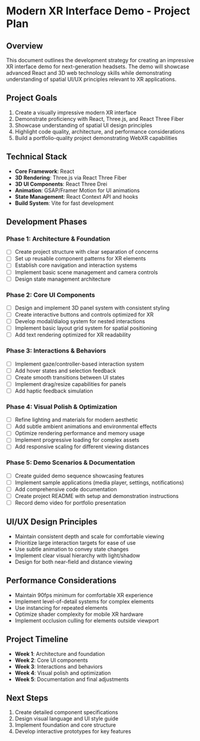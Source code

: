 # Modern XR Interface Demo - Project Plan

## Overview
This document outlines the development strategy for creating an impressive XR interface demo for next-generation headsets. The demo will showcase advanced React and 3D web technology skills while demonstrating understanding of spatial UI/UX principles relevant to XR applications.

## Project Goals
1. Create a visually impressive modern XR interface
2. Demonstrate proficiency with React, Three.js, and React Three Fiber
3. Showcase understanding of spatial UI design principles
4. Highlight code quality, architecture, and performance considerations
5. Build a portfolio-quality project demonstrating WebXR capabilities

## Technical Stack
- **Core Framework**: React
- **3D Rendering**: Three.js via React Three Fiber
- **3D UI Components**: React Three Drei
- **Animation**: GSAP/Framer Motion for UI animations
- **State Management**: React Context API and hooks
- **Build System**: Vite for fast development

## Development Phases

### Phase 1: Architecture & Foundation
- [ ] Create project structure with clear separation of concerns
- [ ] Set up reusable component patterns for XR elements
- [ ] Establish core navigation and interaction systems
- [ ] Implement basic scene management and camera controls
- [ ] Design state management architecture

### Phase 2: Core UI Components
- [ ] Design and implement 3D panel system with consistent styling
- [ ] Create interactive buttons and controls optimized for XR
- [ ] Develop modal/dialog system for nested interactions
- [ ] Implement basic layout grid system for spatial positioning
- [ ] Add text rendering optimized for XR readability

### Phase 3: Interactions & Behaviors
- [ ] Implement gaze/controller-based interaction system
- [ ] Add hover states and selection feedback
- [ ] Create smooth transitions between UI states
- [ ] Implement drag/resize capabilities for panels
- [ ] Add haptic feedback simulation

### Phase 4: Visual Polish & Optimization
- [ ] Refine lighting and materials for modern aesthetic
- [ ] Add subtle ambient animations and environmental effects
- [ ] Optimize rendering performance and memory usage
- [ ] Implement progressive loading for complex assets
- [ ] Add responsive scaling for different viewing distances

### Phase 5: Demo Scenarios & Documentation
- [ ] Create guided demo sequence showcasing features
- [ ] Implement sample applications (media player, settings, notifications)
- [ ] Add comprehensive code documentation
- [ ] Create project README with setup and demonstration instructions
- [ ] Record demo video for portfolio presentation

## UI/UX Design Principles
- Maintain consistent depth and scale for comfortable viewing
- Prioritize large interaction targets for ease of use
- Use subtle animation to convey state changes
- Implement clear visual hierarchy with light/shadow
- Design for both near-field and distance viewing

## Performance Considerations
- Maintain 90fps minimum for comfortable XR experience
- Implement level-of-detail systems for complex elements
- Use instancing for repeated elements
- Optimize shader complexity for mobile XR hardware
- Implement occlusion culling for elements outside viewport

## Project Timeline
- **Week 1**: Architecture and foundation
- **Week 2**: Core UI components
- **Week 3**: Interactions and behaviors
- **Week 4**: Visual polish and optimization
- **Week 5**: Documentation and final adjustments

## Next Steps
1. Create detailed component specifications
2. Design visual language and UI style guide
3. Implement foundation and core structure
4. Develop interactive prototypes for key features
